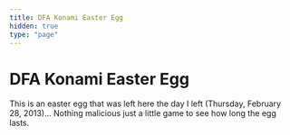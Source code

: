 ```yaml
---
title: DFA Konami Easter Egg
hidden: true
type: "page"
---
```


# DFA Konami Easter Egg

This is an easter egg that was left here the day I left (Thursday, February 28,
2013)... Nothing malicious just a little game to see how long the egg lasts.
